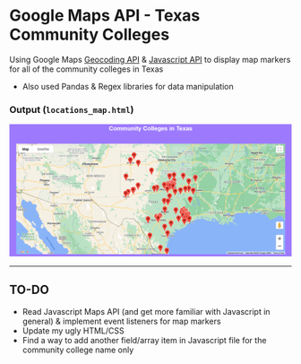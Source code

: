 # Google Maps API - Texas Community Colleges

Using Google Maps [Geocoding API](https://developers.google.com/maps/documentation/geocoding/overview) & [Javascript API](https://developers.google.com/maps/documentation/javascript/adding-a-google-map) to display map markers for all of the community colleges in Texas
* Also used Pandas & Regex libraries for data manipulation 

### Output (`locations_map.html`)
![Output](output.png)


<hr>


## TO-DO
* Read Javascript Maps API (and get more familiar with Javascript in general) & implement event listeners for map markers
* Update my ugly HTML/CSS
* Find a way to add another field/array item in Javascript file for the community college name only